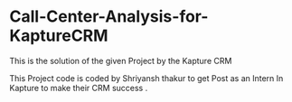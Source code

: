 # Call-Center-Analysis-for-KaptureCRM
This is the solution of the given Project by the Kapture CRM

This Project code is coded by Shriyansh thakur to get Post as an Intern In Kapture to make their CRM success .
